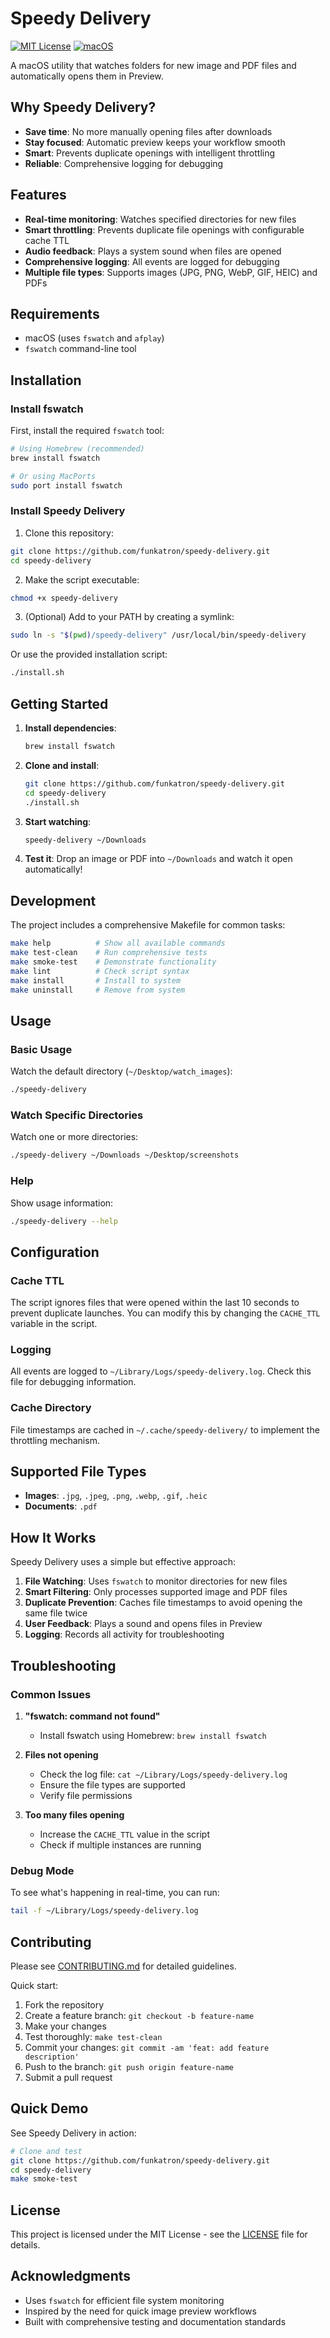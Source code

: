 # Speedy Delivery

[![MIT License](https://img.shields.io/badge/license-MIT-green.svg)](LICENSE)
[![macOS](https://img.shields.io/badge/platform-macOS-blue.svg)]()

A macOS utility that watches folders for new image and PDF files and automatically opens them in Preview.

## Why Speedy Delivery?

- **Save time**: No more manually opening files after downloads
- **Stay focused**: Automatic preview keeps your workflow smooth
- **Smart**: Prevents duplicate openings with intelligent throttling
- **Reliable**: Comprehensive logging for debugging

## Features

- **Real-time monitoring**: Watches specified directories for new files
- **Smart throttling**: Prevents duplicate file openings with configurable cache TTL
- **Audio feedback**: Plays a system sound when files are opened
- **Comprehensive logging**: All events are logged for debugging
- **Multiple file types**: Supports images (JPG, PNG, WebP, GIF, HEIC) and PDFs

## Requirements

- macOS (uses `fswatch` and `afplay`)
- `fswatch` command-line tool

## Installation

### Install fswatch

First, install the required `fswatch` tool:

```bash
# Using Homebrew (recommended)
brew install fswatch

# Or using MacPorts
sudo port install fswatch
```

### Install Speedy Delivery

1. Clone this repository:
```bash
git clone https://github.com/funkatron/speedy-delivery.git
cd speedy-delivery
```

2. Make the script executable:
```bash
chmod +x speedy-delivery
```

3. (Optional) Add to your PATH by creating a symlink:
```bash
sudo ln -s "$(pwd)/speedy-delivery" /usr/local/bin/speedy-delivery
```

Or use the provided installation script:
```bash
./install.sh
```

## Getting Started

1. **Install dependencies**:
   ```bash
   brew install fswatch
   ```

2. **Clone and install**:
   ```bash
   git clone https://github.com/funkatron/speedy-delivery.git
   cd speedy-delivery
   ./install.sh
   ```

3. **Start watching**:
   ```bash
   speedy-delivery ~/Downloads
   ```

4. **Test it**: Drop an image or PDF into `~/Downloads` and watch it open automatically!

## Development

The project includes a comprehensive Makefile for common tasks:

```bash
make help          # Show all available commands
make test-clean    # Run comprehensive tests
make smoke-test    # Demonstrate functionality
make lint          # Check script syntax
make install       # Install to system
make uninstall     # Remove from system
```

## Usage

### Basic Usage

Watch the default directory (`~/Desktop/watch_images`):
```bash
./speedy-delivery
```

### Watch Specific Directories

Watch one or more directories:
```bash
./speedy-delivery ~/Downloads ~/Desktop/screenshots
```

### Help

Show usage information:
```bash
./speedy-delivery --help
```

## Configuration

### Cache TTL

The script ignores files that were opened within the last 10 seconds to prevent duplicate launches. You can modify this by changing the `CACHE_TTL` variable in the script.

### Logging

All events are logged to `~/Library/Logs/speedy-delivery.log`. Check this file for debugging information.

### Cache Directory

File timestamps are cached in `~/.cache/speedy-delivery/` to implement the throttling mechanism.

## Supported File Types

- **Images**: `.jpg`, `.jpeg`, `.png`, `.webp`, `.gif`, `.heic`
- **Documents**: `.pdf`

## How It Works

Speedy Delivery uses a simple but effective approach:

1. **File Watching**: Uses `fswatch` to monitor directories for new files
2. **Smart Filtering**: Only processes supported image and PDF files
3. **Duplicate Prevention**: Caches file timestamps to avoid opening the same file twice
4. **User Feedback**: Plays a sound and opens files in Preview
5. **Logging**: Records all activity for troubleshooting

## Troubleshooting

### Common Issues

1. **"fswatch: command not found"**
   - Install fswatch using Homebrew: `brew install fswatch`

2. **Files not opening**
   - Check the log file: `cat ~/Library/Logs/speedy-delivery.log`
   - Ensure the file types are supported
   - Verify file permissions

3. **Too many files opening**
   - Increase the `CACHE_TTL` value in the script
   - Check if multiple instances are running

### Debug Mode

To see what's happening in real-time, you can run:
```bash
tail -f ~/Library/Logs/speedy-delivery.log
```

## Contributing

Please see [CONTRIBUTING.md](CONTRIBUTING.md) for detailed guidelines.

Quick start:
1. Fork the repository
2. Create a feature branch: `git checkout -b feature-name`
3. Make your changes
4. Test thoroughly: `make test-clean`
5. Commit your changes: `git commit -am 'feat: add feature description'`
6. Push to the branch: `git push origin feature-name`
7. Submit a pull request

## Quick Demo

See Speedy Delivery in action:
```bash
# Clone and test
git clone https://github.com/funkatron/speedy-delivery.git
cd speedy-delivery
make smoke-test
```

## License

This project is licensed under the MIT License - see the [LICENSE](LICENSE) file for details.

## Acknowledgments

- Uses `fswatch` for efficient file system monitoring
- Inspired by the need for quick image preview workflows
- Built with comprehensive testing and documentation standards